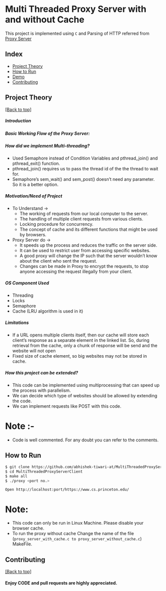 <h1>Multi Threaded Proxy Server with and without Cache</h1>

This project is implemented using `C` and Parsing of HTTP referred from <a href = "https://github.com/vaibhavnaagar/proxy-server"> Proxy Server </a>


## Index

- [Project Theory](https://github.com/abhishek-tiwari-at/MultiThreadedProxyServerClient-main#project-theory)
- [How to Run](https://github.com/abhishek-tiwari-at/MultiThreadedProxyServerClient-main#How-to-Run)
- [Demo](https://github.com/abhishek-tiwari-at/MultiThreadedProxyServerClient-main#Demo)
- [Contributing](https://github.com/abhishek-tiwari-at/MultiThreadedProxyServerClient-main#contributing)

## Project Theory

[[Back to top]](https://github.com/abhishek-tiwari-at/MultiThreadedProxyServerClient-main#index)

##### Introduction

##### Basic Working Flow of the Proxy Server:
<!-- ![](https://github.com/abhishek-tiwari-at/MultiThreadedProxyServerClient-main/blob/main/pics/UML.JPG) -->

##### How did we implement Multi-threading?
- Used Semaphore instead of Condition Variables and pthread_join() and pthread_exit() function. 
- pthread_join() requires us to pass the thread id of the the thread to wait for. 
- Semaphore’s sem_wait() and sem_post() doesn’t need any parameter. So it is a better option. 


##### Motivation/Need of Project
- To Understand → 
  - The working of requests from our local computer to the server.
  - The handling of multiple client requests from various clients.
  - Locking procedure for concurrency.
  - The concept of cache and its different functions that might be used by browsers.
- Proxy Server do → 
  - It speeds up the process and reduces the traffic on the server side.
  - It can be used to restrict user from accessing specific websites.
  - A good proxy will change the IP such that the server wouldn’t know about the client who sent the request.
  - Changes can be made in Proxy to encrypt the requests, to stop anyone accessing the request illegally from your client.
 
##### OS Component Used ​
- Threading
- Locks 
- Semaphore
- Cache (LRU algorithm is used in it)

##### Limitations ​
- If a URL opens multiple clients itself, then our cache will store each client’s response as a separate element in the linked list. So, during retrieval from the cache, only a chunk of response will be send and the website will not open
- Fixed size of cache element, so big websites may not be stored in cache. 

##### How this project can be extended? ​
- This code can be implemented using multiprocessing that can speed up the process with parallelism.
- We can decide which type of websites should be allowed by extending the code.
- We can implement requests like POST with this code.


# Note :-
- Code is well commented. For any doubt you can refer to the comments.


## How to Run

```bash
$ git clone https://github.com/abhishek-tiwari-at/MultiThreadedProxyServerClient-main.git
$ cd MultiThreadedProxyServerClient
$ make all
$ ./proxy <port no.>
```
`Open http://localhost:port/https://www.cs.princeton.edu/`

# Note:
- This code can only be run in Linux Machine. Please disable your browser cache.
- To run the proxy without cache Change the name of the file (`proxy_server_with_cache.c to proxy_server_without_cache.c`) MakeFile.


## Contributing

[[Back to top]](https://github.com/abhishek-tiwari-at/MultiThreadedProxyServerClient-main#index)


#### Enjoy CODE and pull requests are highly appreciated.
